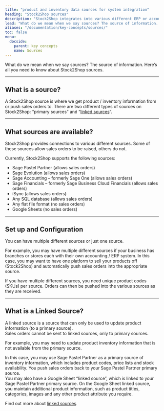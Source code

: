 ```yaml
---
title: "product and inventory data sources for system integration"
heading: "Stock2Shop sources"
description: "Stock2Shop integrates into various different ERP or accounting systems (Sage, SAP, iSync and SYSPRO). Here's all you need to know about set up and configuration of product and inventory data sources, for efficient system integration."
lead: "What do we mean when we say sources? The source of information. Here’s all you need to know about Stock2Shop sources."
aliases: "/documentation/key-concepts/sources/"
toc: false
menu:
  docside:
    parent: key concepts
    name: Sources
---
```


What do we mean when we say sources? The source of information. Here’s all you need to know about Stock2Shop sources.

* * *

## What is a source?

A Stock2Shop source is where we get product / inventory information from or push sales orders to. There are two different types of sources on Stock2Shop: “primary sources” and “[linked sources](/documentation/key-concepts/linked-sources/)“.

* * *

## What sources are available?

Stock2Shop provides connections to various different sources. Some of these sources allow sales orders to be raised, others do not.  
  
Currently, Stock2Shop supports the following sources:

*   Sage Pastel Partner (allows sales orders)
*   Sage Evolution (allows sales orders)
*   Sage Accounting – formerly Sage One (allows sales orders)
*   Sage Financials – formerly Sage Business Cloud Financials (allows sales orders)
*   iSync (allows sales orders)
*   Any SQL database (allows sales orders)
*   Any flat file format (no sales orders)
*   Google Sheets (no sales orders)

* * *

## Set up and Configuration

You can have multiple different sources or just one source.  
  
For example, you may have multiple different sources if your business has branches or stores each with their own accounting / ERP system. In this case, you may want to have one platform to sell your products off (Stock2Shop) and automatically push sales orders into the appropriate source.  
  
If you have multiple different sources, you need unique product codes (SKUs) per source. Orders can then be pushed into the various sources as they are received.

* * *

## What is a Linked Source?

A linked source is a source that can only be used to update product information (to a primary source).  
Sales orders cannot be sent to linked sources, only to primary sources.  
  
For example, you may need to update product inventory information that is not available from the primary source.  
  
In this case, you may use Sage Pastel Partner as a primary source of inventory information, which includes product codes, price lists and stock availability. You push sales orders back to your Sage Pastel Partner primary source.  
You may also have a Google Sheet “linked source”, which is linked to your Sage Pastel Partner primary source. On the Google Sheet linked source, you maintain additional product information, such as product titles, categories, images and any other product attribute you require.  
  
Find out more about [linked sources](https://www.stock2shop.com/documentation/key-concepts/linked-sources/).